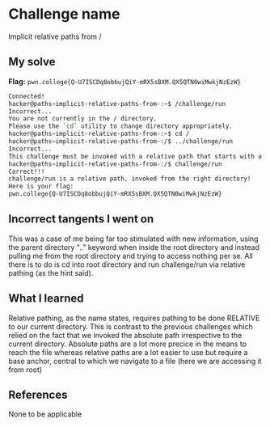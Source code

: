 # Challenge name
Implicit relative paths from /

## My solve
**Flag:** `pwn.college{Q-U7ISCDq8obbujQiY-mRX5sBXM.QX5QTN0wiMwkjNzEzW}`

```bash
Connected!
hacker@paths~implicit-relative-paths-from-:~$ /challenge/run
Incorrect...
You are not currently in the / directory.
Please use the `cd` utility to change directory appropriately.
hacker@paths~implicit-relative-paths-from-:~$ cd /
hacker@paths~implicit-relative-paths-from-:/$ ../challenge/run
Incorrect...
This challenge must be invoked with a relative path that starts with a letter!
hacker@paths~implicit-relative-paths-from-:/$ challenge/run
Correct!!!
challenge/run is a relative path, invoked from the right directory!
Here is your flag:
pwn.college{Q-U7ISCDq8obbujQiY-mRX5sBXM.QX5QTN0wiMwkjNzEzW}
```

## Incorrect tangents I went on
This was a case of me being far too stimulated with new information, using the parent directory ".." keyword when inside the root directory and instead pulling me from the root directory and trying to access nothing per se. All there is to do is cd into root directory and run challenge/run via relative pathing (as the hint said).

## What I learned
Relative pathing, as the name states, requires pathing to be done RELATIVE to our current directory. This is contrast to the previous challenges which relied on the fact that we invoked the absolute path irrespective to the current directory. Absolute paths are a lot more precice in the means to reach the file whereas relative paths are a lot easier to use but require a base anchor, central to which we navigate to a file (here we are accessing it from root)  

## References
None to be applicable